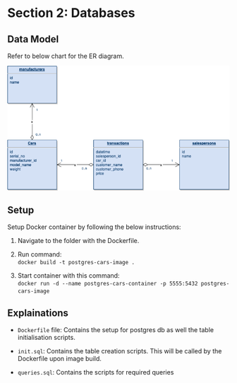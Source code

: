 # Section 2: Databases


## Data Model
Refer to below chart for the ER diagram.

![alt text](ER_Diagram.png)


## Setup
Setup Docker container by following the below instructions:

1. Navigate to the folder with the Dockerfile.

2. Run command:  
`docker build -t postgres-cars-image .`

3. Start container with this command:  
`docker run -d --name postgres-cars-container -p 5555:5432 postgres-cars-image`


## Explainations
 - `Dockerfile` file: Contains the setup for postgres db as well the table initialisation scripts.

 - `init.sql`: Contains the table creation scripts. This will be called by the Dockerfile upon image build.
 
 - `queries.sql`: Contains the scripts for required queries
